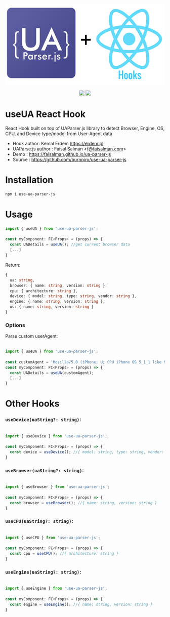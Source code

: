 <p align="center">
    <img src="https://raw.githubusercontent.com/burnpiro/use-ua-parser-js/master/misc/logo.png" width="512" height="256"> 
</p>

<p align="center">
<a href="https://travis-ci.org/faisalman/ua-parser-js"><img src="https://travis-ci.org/faisalman/ua-parser-js.svg?branch=master"></a>
<a href="https://www.npmjs.com/package/use-ua-parser-js"><img src="https://img.shields.io/npm/v/use-ua-parser-js.svg"></a>
</p>

# useUA React Hook

React Hook built on top of UAParser.js library to detect Browser, Engine, OS, CPU, and Device type/model from User-Agent data

- Hook author: Kemal Erdem https://erdem.pl
- UAParse.js author : Faisal Salman <<f@faisalman.com>>
- Demo : https://faisalman.github.io/ua-parser-js
- Source : https://github.com/burnpiro/use-ua-parser-js

# Installation
```bash
npm i use-ua-parser-js
```

# Usage

```javascript
import { useUA } from 'use-ua-parser-js';

const myComponent: FC<Props> = (props) => {
  const UADetails = useUA(); //get current browser data
  [...]
}
```

Return:
```typescript
{
  ua: string,
  browser: { name: string, version: string },
  cpu: { architecture: string },
  device: { model: string, type: string, vendor: string },
  engine: { name: string, version: string },
  os: { name: string, version: string }
}
```

### Options

Parse custom userAgent:

```javascript

import { useUA } from 'use-ua-parser-js';

const customAgent = 'Mozilla/5.0 (iPhone; U; CPU iPhone OS 5_1_1 like Mac OS X; en) AppleWebKit/534.46.0 (KHTML, like Gecko) CriOS/19.0.1084.60 Mobile/9B206 Safari/7534.48.3';
const myComponent: FC<Props> = (props) => {
  const UADetails = useUA(customAgent);
  [...]
}
```

# Other Hooks

### `useDevice(uaString?: string)`:

```javascript

import { useDevice } from 'use-ua-parser-js';

const myComponent: FC<Props> = (props) => {
  const device = useDevice(); //{ model: string, type: string, vendor: string }
}
```

### `useBrowser(uaString?: string)`:

```javascript

import { useBrowser } from 'use-ua-parser-js';

const myComponent: FC<Props> = (props) => {
  const browser = useBrowser(); //{ name: string, version: string }
}
```

### `useCPU(uaString?: string)`:

```javascript

import { useCPU } from 'use-ua-parser-js';

const myComponent: FC<Props> = (props) => {
  const cpu = useCPU(); //{ architecture: string }
}
```

### `useEngine(uaString?: string)`:

```javascript

import { useEngine } from 'use-ua-parser-js';

const myComponent: FC<Props> = (props) => {
  const engine = useEngine(); //{ name: string, version: string }
}
```